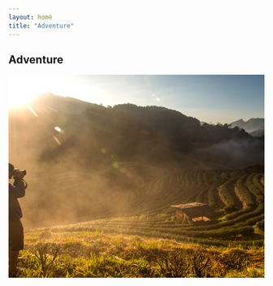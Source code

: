 ```yaml
---
layout: home
title: "Adventure"
---
```


## Adventure

<style>
    .slideshow {
        position: relative;
        width: 100%;
        height: 400px;
        overflow: hidden;
    }
    .slideshow img {
        position: absolute;
        top: 0;
        left: 0;
        width: 100%;
        height: 100%;
        object-fit: cover;
        transition: opacity 1s ease-in-out;
    }
    .slideshow img:last-child {
        opacity: 0;
    }
    .slideshow:hover img:first-child {
        opacity: 0;
    }
    .slideshow:hover img:last-child {
        opacity: 1;
    }
</style>
<body>
	<div class="slideshow">
        <img src="/assets/img/all-pics/adventure-1.png" width="100%">
        <img src="/assets/img/all-pics/adventure-2.png" width="100%">
        
	</div>
</body>

🌲🎒🐻 Ready for some adventure! 🐾🦅

I've decided that I want to try some new things and push myself out of my comfort zone. So, I'm embarking on a mission to try all sorts of crazy and exciting adventures! 🤸‍♀️🌊🏔️

First up on my list is backpacking in the wilderness. 🌲 There's just something about being out in the middle of nowhere, surrounded by nature, that really speaks to my soul. I can't wait to see what kind of wildlife I'll encounter! 🦌🐺

Next on my list is scuba diving in coral reefs. 🐠🐡🌊 The ocean is so vast and mysterious, and I'm excited to explore a whole new world under the sea. Plus, the vibrant colors and unique sea creatures are sure to take my breath away! 🐙🦑

Bungee jumping and skydiving are definitely on my list of must-tries. 🪂🌪️ There's something exhilarating about jumping out of a plane or off a bridge with nothing but a cord keeping you from falling to your doom. 😅

Rock climbing and whitewater rafting are two adventures that have always intrigued me. 🧗‍♀️🛶 The rush of adrenaline as you navigate through rough waters or climb to new heights is unmatched. I'm ready to challenge myself physically and mentally with these two sports. 💪

Surfing has always been on my bucket list. 🏄‍♀️🌊 The feeling of catching a wave and riding it to shore is something I've always dreamed of experiencing. Plus, who doesn't love the beach? 🏖️

Hiking in the mountains, zip lining, and paragliding are all adventures that will allow me to experience the beauty of nature in unique ways. 🏔️🪝🪂 I'm looking forward to taking in the breathtaking views from new heights and exploring the world in a whole new way.

Kayaking and camping in remote areas are also adventures that I'm excited to try. 🚣‍♀️⛺ There's something so peaceful about being out on the water or sleeping under the stars. It'll be a chance to disconnect from the hustle and bustle of daily life and just be in the moment.

Finally, I can't wait to go on a wildlife safari in Africa and trek through rainforests. 🦓🐘🦁🦍 The opportunity to see some of the world's most majestic animals up close and personal is a dream come true.

So, here's to new adventures and trying new things! 🎉🌎🌟 #adventures #wilderness #scubadiving #bungeejumping #skydiving #rockclimbing #whitewaterrafting #surfing #hiking #ziplining #paragliding #kayaking #snowboarding #caves #hotairballoon #safari #rainforest #roadtrip #horsebackriding #camping #iceclimbing #newexperiences #pushingmylimits #bucketlist

Here is what I am doing right now: Rock Climbing, Hiking